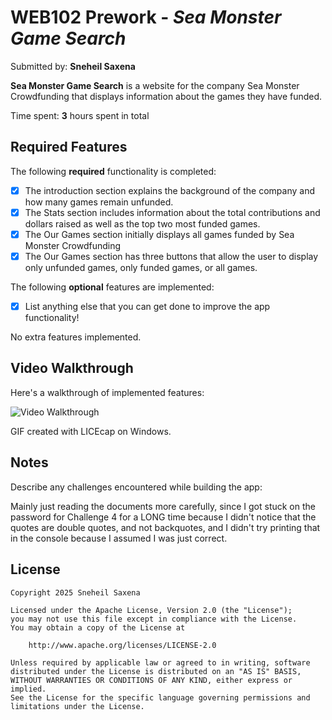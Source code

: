 # WEB102 Prework - *Sea Monster Game Search*

Submitted by: **Sneheil Saxena**

**Sea Monster Game Search** is a website for the company Sea Monster Crowdfunding that displays information about the games they have funded.

Time spent: **3** hours spent in total

## Required Features

The following **required** functionality is completed:

* [x] The introduction section explains the background of the company and how many games remain unfunded.
* [x] The Stats section includes information about the total contributions and dollars raised as well as the top two most funded games.
* [x] The Our Games section initially displays all games funded by Sea Monster Crowdfunding
* [x] The Our Games section has three buttons that allow the user to display only unfunded games, only funded games, or all games.

The following **optional** features are implemented:

* [x] List anything else that you can get done to improve the app functionality!

No extra features implemented.

## Video Walkthrough

Here's a walkthrough of implemented features:

<img src='webdev_prework.gif' title='Video Walkthrough' width='' alt='Video Walkthrough' />

GIF created with LICEcap on Windows.

## Notes

Describe any challenges encountered while building the app:

Mainly just reading the documents more carefully, since I got stuck on the password for Challenge 4 for a LONG time because I didn't notice that the quotes are double quotes, and not backquotes, and I didn't try printing that in the console because I assumed I was just correct.

## License

    Copyright 2025 Sneheil Saxena

    Licensed under the Apache License, Version 2.0 (the "License");
    you may not use this file except in compliance with the License.
    You may obtain a copy of the License at

        http://www.apache.org/licenses/LICENSE-2.0

    Unless required by applicable law or agreed to in writing, software
    distributed under the License is distributed on an "AS IS" BASIS,
    WITHOUT WARRANTIES OR CONDITIONS OF ANY KIND, either express or implied.
    See the License for the specific language governing permissions and
    limitations under the License.
